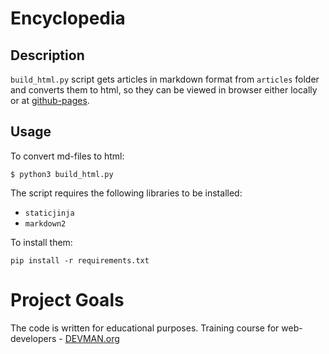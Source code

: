 # Encyclopedia

## Description

`build_html.py` script gets articles in markdown format from `articles` folder and converts them to html, so they can be viewed in browser either locally or at [github-pages](https://mxmaslin.github.io/19_site_generator).

## Usage

To convert md-files to html:

`$ python3 build_html.py`

The script requires the following libraries to be installed:
 
 - `staticjinja`
 - `markdown2`
 
 To install them: 
 
 `pip install -r requirements.txt`
 

# Project Goals

The code is written for educational purposes. Training course for web-developers - [DEVMAN.org](https://devman.org)
